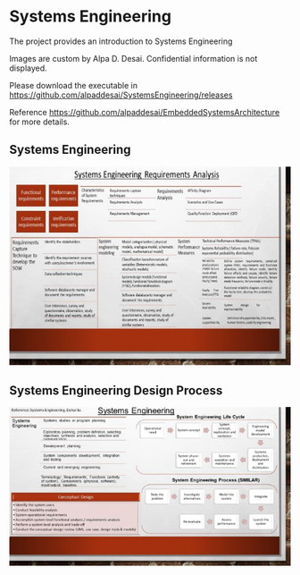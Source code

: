 # Systems Engineering

The project provides an introduction to Systems Engineering

Images are custom by Alpa D. Desai. Confidential information is not displayed.

Please download the executable in https://github.com/alpaddesai/SystemsEngineering/releases

Reference https://github.com/alpaddesai/EmbeddedSystemsArchitecture for more details.

## Systems Engineering
![image](DesignProcessImage2.jpg)


## Systems Engineering Design Process
![image](DesignProcessImage1.jpg)




